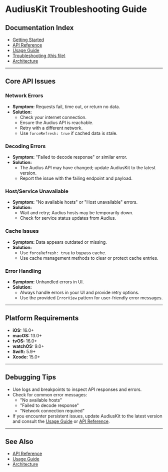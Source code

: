 # AudiusKit Troubleshooting Guide

## Documentation Index
- [Getting Started](https://github.com/julianbaker/AudiusKit/blob/main/documentation/Getting-Started.md)
- [API Reference](https://github.com/julianbaker/AudiusKit/blob/main/documentation/API-Reference.md)
- [Usage Guide](https://github.com/julianbaker/AudiusKit/blob/main/documentation/Usage-Guide.md)
- [Troubleshooting (this file)](https://github.com/julianbaker/AudiusKit/blob/main/documentation/Troubleshooting.md)
- [Architecture](https://github.com/julianbaker/AudiusKit/blob/main/documentation/Architecture.md)

---

## Core API Issues

### Network Errors
- **Symptom:** Requests fail, time out, or return no data.
- **Solution:**
  - Check your internet connection.
  - Ensure the Audius API is reachable.
  - Retry with a different network.
  - Use `forceRefresh: true` if cached data is stale.

### Decoding Errors
- **Symptom:** "Failed to decode response" or similar error.
- **Solution:**
  - The Audius API may have changed; update AudiusKit to the latest version.
  - Report the issue with the failing endpoint and payload.

### Host/Service Unavailable
- **Symptom:** "No available hosts" or "Host unavailable" errors.
- **Solution:**
  - Wait and retry; Audius hosts may be temporarily down.
  - Check for service status updates from Audius.

### Cache Issues
- **Symptom:** Data appears outdated or missing.
- **Solution:**
  - Use `forceRefresh: true` to bypass cache.
  - Use cache management methods to clear or protect cache entries.

### Error Handling
- **Symptom:** Unhandled errors in UI.
- **Solution:**
  - Always handle errors in your UI and provide retry options.
  - Use the provided `ErrorView` pattern for user-friendly error messages.

---

## Platform Requirements
- **iOS:** 16.0+
- **macOS:** 13.0+
- **tvOS:** 16.0+
- **watchOS:** 9.0+
- **Swift:** 5.9+
- **Xcode:** 15.0+

---

## Debugging Tips
- Use logs and breakpoints to inspect API responses and errors.
- Check for common error messages:
  - "No available hosts"
  - "Failed to decode response"
  - "Network connection required"
- If you encounter persistent issues, update AudiusKit to the latest version and consult the [Usage Guide](https://github.com/julianbaker/AudiusKit/blob/main/documentation/Usage-Guide.md) or [API Reference](https://github.com/julianbaker/AudiusKit/blob/main/documentation/API-Reference.md).

---

## See Also
- [API Reference](https://github.com/julianbaker/AudiusKit/blob/main/documentation/API-Reference.md)
- [Usage Guide](https://github.com/julianbaker/AudiusKit/blob/main/documentation/Usage-Guide.md)
- [Architecture](https://github.com/julianbaker/AudiusKit/blob/main/documentation/Architecture.md) 